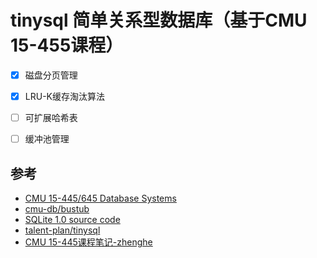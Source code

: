 # tinysql 简单关系型数据库（基于CMU 15-455课程）
- [x] 磁盘分页管理
- [x] LRU-K缓存淘汰算法
- [ ] 可扩展哈希表
- [ ] 缓冲池管理


## 参考
- [CMU 15-445/645 Database Systems](https://15445.courses.cs.cmu.edu/fall2022/)
- [cmu-db/bustub](https://github.com/cmu-db/bustub)
- [SQLite 1.0 source code](https://www.sqlite.org/src/info/f37dd18e3fc6314e)
- [talent-plan/tinysql](https://github.com/talent-plan/tinysql)
- [CMU 15-445课程笔记-zhenghe](https://zhenghe.gitbook.io/open-courses/cmu-15-445-645-database-systems/relational-data-model)